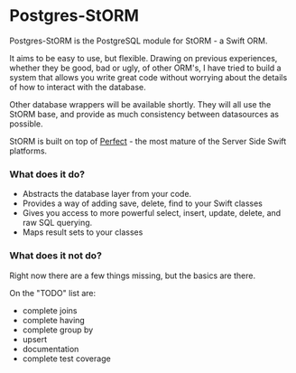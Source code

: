 # Postgres-StORM

Postgres-StORM is the PostgreSQL module for StORM - a Swift ORM.

It aims to be easy to use, but flexible. Drawing on previous experiences, whether they be good, bad or ugly, of other ORM's, I have tried to build a system that allows you write great code without worrying about the details of how to interact with the database.

Other database wrappers will be available shortly. They will all use the StORM base, and provide as much consistency between datasources as possible.

StORM is built on top of [Perfect](https://github.com/PerfectlySoft/Perfect) - the most mature of the Server Side Swift platforms.

### What does it do?

* Abstracts the database layer from your code.
* Provides a way of adding save, delete, find to your Swift classes
* Gives you access to more powerful select, insert, update, delete, and raw SQL querying.
* Maps result sets to your classes


### What does it not do?

Right now there are a few things missing, but the basics are there. 

On the "TODO" list are:

* complete joins
* complete having
* complete group by
* upsert
* documentation
* complete test coverage
